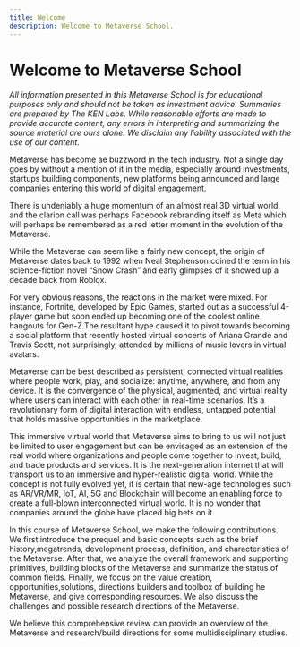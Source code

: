 ```yaml
---
title: Welcome
description: Welcome to Metaverse School.
---
```

 # Welcome to Metaverse School

*All information presented in this Metaverse School is for educational purposes only and should not be taken as investment advice. Summaries are prepared by The KEN Labs. While reasonable efforts are made to provide accurate content, any errors in interpreting and summarizing the source material are ours alone. We disclaim any liability associated with the use of our content.*

Metaverse has become ae buzzword in the tech industry. Not a single day goes by without a mention of it in the media, especially around investments, startups building components, new platforms being announced and large companies entering this world of digital engagement. 

There is undeniably a huge momentum of an almost real 3D virtual world, and the clarion call was perhaps Facebook rebranding itself as Meta which will perhaps be remembered as a red letter moment in the evolution of the Metaverse. 

While the Metaverse can seem like a fairly new concept, the origin of Metaverse dates back to 1992 when Neal Stephenson coined the term in his science-fiction novel “Snow Crash” and early glimpses of it showed up a decade back from Roblox. 

For very obvious reasons, the reactions in the market were mixed. For instance, Fortnite, developed by Epic Games, started out as a successful 4-player game but soon ended up becoming one of the coolest online hangouts for Gen-Z.The resultant hype caused it to pivot towards becoming a social platform that recently hosted virtual concerts of Ariana Grande and Travis Scott, not surprisingly, attended by millions of music lovers in virtual avatars. 

Metaverse can be best described as persistent, connected virtual realities where people work, play, and socialize: anytime, anywhere, and from any device. It is the convergence of the physical, augmented, and virtual reality where users can interact with each other in real-time scenarios. It’s a revolutionary form of digital interaction with endless, untapped potential that holds massive opportunities in the marketplace. 

This immersive virtual world that Metaverse aims to bring to us will not just be limited to user engagement but can be envisaged as an extension of the real world where organizations and people come together to invest, build, and trade products and services. It is the next-generation internet that will transport us to an immersive and hyper-realistic digital world. While the concept is not fully evolved yet, it is certain that new-age technologies such as AR/VR/MR, IoT, AI, 5G and Blockchain will become an enabling force to create a full-blown interconnected virtual world. It is no wonder that companies around the globe have placed big bets on it. 

In this course of Metaverse School, we make the following contributions. We first introduce the prequel and basic concepts such as the brief history,megatrends, development process, definition, and characteristics of the Metaverse. After that, we analyze the overall framework and supporting primitives, building blocks of the Metaverse and summarize the status of common fields. Finally, we focus on the value creation, opportunities,solutions, directions builders and toolbox of building he Metaverse, and give corresponding resources. We also discuss the challenges and possible research directions of the Metaverse. 

We believe this comprehensive review can provide an overview of the Metaverse and research/build directions for some multidisciplinary studies.
